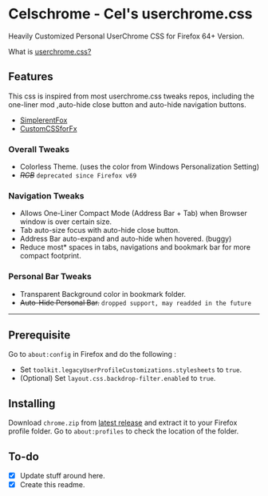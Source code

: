 # Celschrome - Cel's userchrome.css  

Heavily Customized Personal UserChrome CSS for Firefox 64+ Version.

What is [userchrome.css?](https://www.userchrome.org/)

## Features

This css is inspired from most userchrome.css tweaks repos, including the one-liner mod ,auto-hide close button and auto-hide navigation buttons.

- [SimplerentFox](https://github.com/migueravila/SimplerentFox)  
- [CustomCSSforFx](https://github.com/Aris-t2/CustomCSSforFx)  

### Overall Tweaks

- Colorless Theme. (uses the color from Windows Personalization Setting)
- ~~*RGB*~~ `deprecated since Firefox v69`

### Navigation Tweaks  

- Allows One-Liner Compact Mode (Address Bar + Tab) when Browser window is over certain size.
- Tab auto-size focus with auto-hide close button.
- Address Bar auto-expand and auto-hide when hovered. (buggy)  
- Reduce most* spaces in tabs, navigations and bookmark bar for more compact footprint.  

### Personal Bar Tweaks  

- Transparent Background color in bookmark folder.  
- ~~Auto-Hide Personal Bar.~~ `dropped support, may readded in the future`

---

## Prerequisite  

Go to `about:config` in Firefox and do the following :  

- Set `toolkit.legacyUserProfileCustomizations.stylesheets` to `true`.  
- (Optional) Set `layout.css.backdrop-filter.enabled` to `true`.  

## Installing  

Download `chrome.zip` from [latest release](https://github.com/koushiroue/celschrome/releases/latest) and extract it to your Firefox profile folder.
Go to `about:profiles` to check the location of the folder.

## To-do  

- [x] Update stuff around here.  
- [x] Create this readme.
